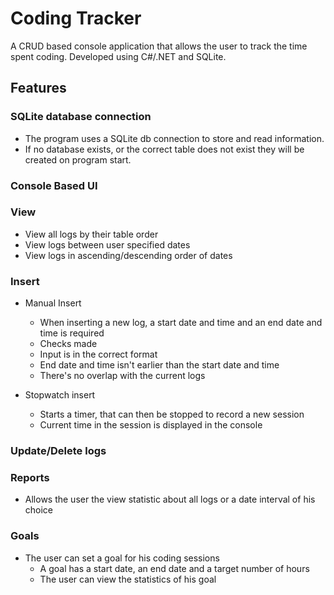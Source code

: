 # Coding Tracker

A CRUD based console application that allows the user to track the time spent coding. Developed using C#/.NET and SQLite.

## Features

### SQLite database connection

  - The program uses a SQLite db connection to store and read information.
  - If no database exists, or the correct table does not exist they will be created on program start.
  
### Console Based UI

### View
 - View all logs by their table order
 - View logs between user specified dates
 - View logs in ascending/descending order of dates

### Insert
- Manual Insert
  - When inserting a new log, a start date and time and an end date and time is required
  - Checks made
  - Input is in the correct format
  - End date and time isn't earlier than the start date and time
  - There's no overlap with the current logs
  
- Stopwatch insert
  - Starts a timer, that can then be stopped to record a new session
  - Current time in the session is displayed in the console
 
### Update/Delete logs
 
### Reports
- Allows the user the view statistic about all logs or a date interval of his choice

### Goals
- The user can set a goal for his coding sessions
  - A goal has a start date, an end date and a target number of hours
  - The user can view the statistics of his goal
  


